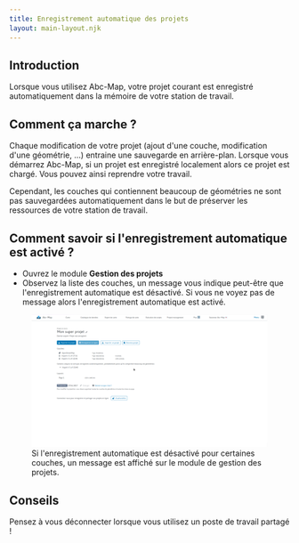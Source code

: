 ```yaml
---
title: Enregistrement automatique des projets
layout: main-layout.njk
---
```


## Introduction

Lorsque vous utilisez Abc-Map, votre projet courant est enregistré automatiquement dans la mémoire de votre
station de travail.

## Comment ça marche ?

Chaque modification de votre projet (ajout d'une couche, modification d'une géométrie, ...) entraine une sauvegarde en arrière-plan. Lorsque vous
démarrez Abc-Map, si un projet est enregistré localement alors ce projet est chargé. Vous pouvez ainsi reprendre votre travail.

Cependant, les couches qui contiennent beaucoup de géométries ne sont pas sauvegardées automatiquement dans le but de préserver
les ressources de votre station de travail.

## Comment savoir si l'enregistrement automatique est activé ?

- Ouvrez le module **Gestion des projets**
- Observez la liste des couches, un message vous indique peut-être que l'enregistrement automatique est désactivé. Si vous ne voyez
  pas de message alors l'enregistrement automatique est activé.

<figure class="figure">
    <img src="./screenshot-1.png" alt="">
    <figcaption>Si l'enregistrement automatique est désactivé pour certaines couches, un message est affiché sur le module de gestion des projets.</figcaption>
</figure>

## Conseils

Pensez à vous déconnecter lorsque vous utilisez un poste de travail partagé !
